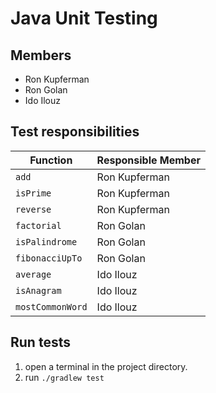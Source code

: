 # Java Unit Testing

## Members

- Ron Kupferman
- Ron Golan
- Ido Ilouz

## Test responsibilities

| Function             | Responsible Member |
|----------------------|--------------------|
| `add`                | Ron Kupferman      |
| `isPrime`            | Ron Kupferman      |
| `reverse`            | Ron Kupferman      |
| `factorial`          | Ron Golan          |
| `isPalindrome`       | Ron Golan          |
| `fibonacciUpTo`      | Ron Golan          |
| `average`            | Ido Ilouz          |
| `isAnagram`          | Ido Ilouz          |
| `mostCommonWord`     | Ido Ilouz          |

## Run tests

1. open a terminal in the project directory.
2. run `./gradlew test`
